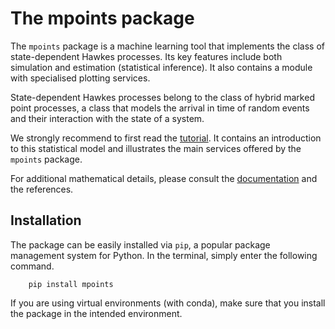 # The mpoints package

The `mpoints` package is a machine learning tool that implements the class of state-dependent Hawkes processes.
Its key features include both simulation and estimation (statistical inference).
It also contains a module with specialised plotting services.

State-dependent Hawkes processes belong to the class of hybrid marked point processes,
a class that models the arrival in time of random events and their interaction with the state of a system.

We strongly recommend to first read the [tutorial](https://mpoints.readthedocs.io/en/latest/tutorial.html).
It contains an introduction to this statistical model and illustrates the main services offered by the `mpoints` package.

For additional mathematical details, please consult the [documentation](https://mpoints.readthedocs.io) and the references.

## Installation

The package can be easily installed via `pip`, a popular package management system for Python. In the terminal, simply enter the following command.

```
    pip install mpoints
```
If you are using virtual environments (with conda), make sure that you install the package in the intended environment.